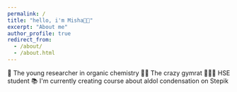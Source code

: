 ```yaml
---
permalink: /
title: "hello, i'm Misha💪🏻"
excerpt: "About me"
author_profile: true
redirect_from: 
  - /about/
  - /about.html
---
```


🧪 The young researcher in organic chemistry
🏋🏻 The crazy gymrat 
👨🏻‍🎓 HSE student
📚 I'm currently creating course about aldol condensation on Stepik


